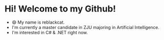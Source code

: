 # Hi! Welcome to my Github!
- 😄 My name is reblackcat.
- I'm currently a master candidate in ZJU majoring in Artificial Intelligence.
- I'm interested in C# & .NET right now.

<!--
**reblackcat/reblackcat** is a ✨ _special_ ✨ repository because its `README.md` (this file) appears on your GitHub profile.

Here are some ideas to get you started:

- 🔭 I’m currently working on ...
- 🌱 I’m currently learning ...
- 👯 I’m looking to collaborate on ...
- 🤔 I’m looking for help with ...
- 💬 Ask me about ...
- 📫 How to reach me: ...
- 😄 Pronouns: ...
- ⚡ Fun fact: ...
-->


